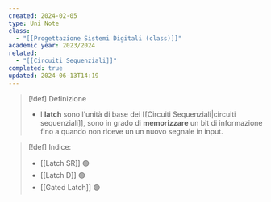 ```yaml
---
created: 2024-02-05
type: Uni Note
class:
  - "[[Progettazione Sistemi Digitali (class)]]"
academic year: 2023/2024
related:
  - "[[Circuiti Sequenziali]]"
completed: true
updated: 2024-06-13T14:19
---
```

>[!def] Definizione
>- I **latch** sono l'unità di base dei [[Circuiti Sequenziali|circuiti sequenziali]], sono in grado di **memorizzare** un bit di informazione fino a quando non riceve un un nuovo segnale in input.

>[!def] Indice:
>- [[Latch SR]] 🟢
>- [[Latch D]] 🟢
>- [[Gated Latch]] 🟢
